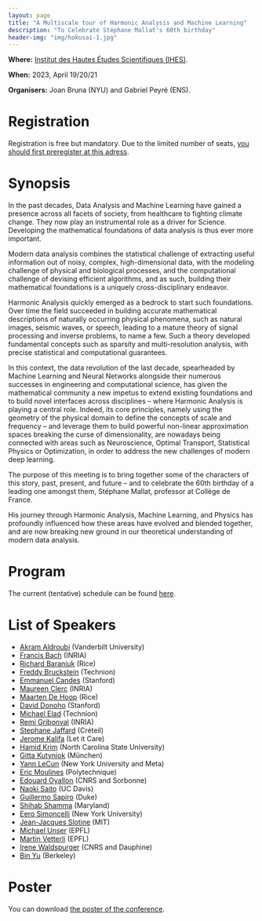 ```yaml
---
layout: page
title: "A Multiscale tour of Harmonic Analysis and Machine Learning"
description: "To Celebrate Stéphane Mallat's 60th birthday"
header-img: "img/hokusai-1.jpg"
---
```


**Where:** [Institut des Hautes Études Scientifiques (IHES)](https://www.ihes.fr/plan-acces/). 

**When:**  2023, April 19/20/21

**Organisers:** Joan Bruna (NYU) and Gabriel Peyré (ENS).


Registration
====================

Registration is free but mandatory. Due to the limited number of seats, [you should first preregister at this adress](https://docs.google.com/forms/d/e/1FAIpQLSekESGxrE56jsS7nQ9SodBEgAVy14Za0MsQobKkJ0zfkWBJSw/viewform).


Synopsis 
==============

In the past decades, Data Analysis and Machine Learning have gained a presence across all facets of society, from healthcare to fighting climate change. They now play an instrumental role as a driver for Science. Developing the mathematical foundations of data analysis is thus ever more important. 

Modern data analysis combines the statistical challenge of extracting useful information out of noisy, complex, high-dimensional data, with the modeling challenge of physical and biological processes, and the computational challenge of devising efficient algorithms, and as such, building their mathematical foundations is a uniquely cross-disciplinary endeavor. 

Harmonic Analysis quickly emerged as a bedrock to start such foundations. Over time the field succeeded in building accurate mathematical descriptions of naturally occurring physical phenomena, such as natural images, seismic waves, or speech, leading to a mature theory of signal processing and inverse problems, to name a few. Such a theory developed fundamental concepts such as sparsity and multi-resolution analysis, with precise statistical and computational guarantees. 

In this context, the data revolution of the last decade, spearheaded by Machine Learning and Neural Networks alongside their numerous successes in engineering and computational science, has given the mathematical community a new impetus to extend existing foundations and to build novel interfaces across disciplines – where Harmonic Analysis is playing a central role. Indeed, its core principles, namely using the geometry of the physical domain to define the concepts of scale and frequency – and leverage them to build powerful non-linear approximation spaces breaking the curse of dimensionality, are nowadays being connected with areas such as Neuroscience, Optimal Transport, Statistical Physics or Optimization, in order to address the new challenges of modern deep learning. 

The purpose of this meeting is to bring together some of the characters of this story, past, present, and future – and to celebrate the 60th birthday of a leading one amongst them, Stéphane Mallat, professor at Collège de France.

His journey through Harmonic Analysis, Machine Learning, and Physics has profoundly influenced how these areas have evolved and blended together, and are now breaking new ground in our theoretical understanding of modern data analysis.


Program 
==========

The current (tentative) schedule can be found [here](program.md).


List of Speakers
====================

- [Akram Aldroubi](https://math.vanderbilt.edu/aldroua/) (Vanderbilt University)
- [Francis Bach](https://www.di.ens.fr/~fbach/) (INRIA)
- [Richard Baraniuk](http://richb.rice.edu/) (Rice)
- [Freddy Bruckstein](https://freddy.cs.technion.ac.il/) (Technion)
- [Emmanuel Candes](https://candes.su.domains/) (Stanford)
- [Maureen Clerc](https://www.inria.fr/fr/maureen-clerc) (INRIA)
- [Maarten De Hoop](https://maartendehoop.rice.edu/) (Rice)
- [David Donoho](https://web.stanford.edu/dept/statistics/cgi-bin/donoho/) (Stanford)
- [Michael Elad](https://elad.cs.technion.ac.il/) (Technion)
- [Remi Gribonval](https://people.irisa.fr/Remi.Gribonval/) (INRIA)
- [Stephane Jaffard](https://perso.math.u-pem.fr/jaffard.stephane/) (Créteil)
- [Jerome Kalifa](https://fr.linkedin.com/in/j%C3%A9r%C3%B4me-kalifa-3b366b2) (Let it Care)
- [Hamid Krim](https://ece.ncsu.edu/people/ahk/) (North Carolina State University)
- [Gitta Kutyniok](https://www.ai.math.uni-muenchen.de/members/professor/kutyniok/index.html) (München)
- [Yann LeCun](http://yann.lecun.com/) (New York University and Meta)
- [Eric Moulines](http://www.cmapx.polytechnique.fr/~moulines/) (Polytechnique)
- [Edouard Oyallon](https://edouardoyallon.github.io/) (CNRS and Sorbonne)
- [Naoki Saito](https://www.math.ucdavis.edu/~saito/) (UC Davis)
- [Guillermo Sapiro](https://ece.duke.edu/faculty/guillermo-sapiro) (Duke)
- [Shihab Shamma](https://lsp.dec.ens.fr/fr/member/667/shihab-shamma) (Maryland)
- [Eero Simoncelli](https://www.cns.nyu.edu/~eero/) (New York University)
- [Jean-Jacques Slotine](https://meche.mit.edu/people/faculty/JJS@MIT.EDU) (MIT)
- [Michael Unser](https://people.epfl.ch/michael.unser) (EPFL)
- [Martin Vetterli](https://people.epfl.ch/martin.vetterli) (EPFL)
- [Irene Waldspurger](https://www.ceremade.dauphine.fr/~waldspurger/) (CNRS and Dauphine)
- [Bin Yu](https://binyu.stat.berkeley.edu/) (Berkeley)


Poster
====================

You can download [the poster of the conference](img/poster-workshop-S.Mallat-2023_V04.pdf).
